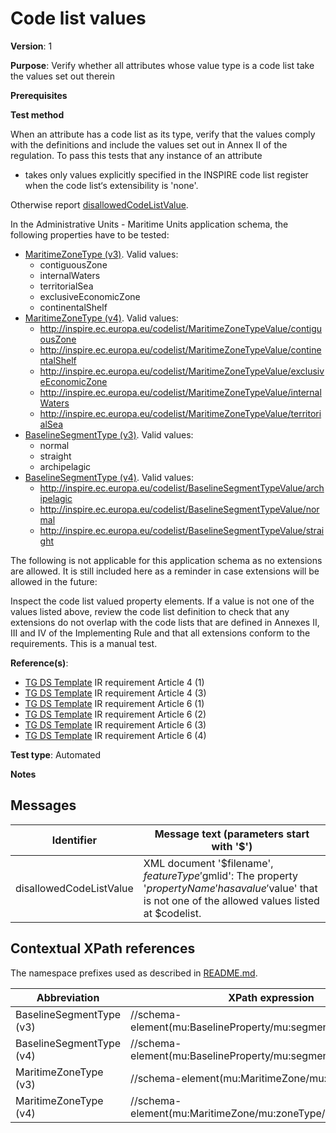 # Code list values

**Version**: 1

**Purpose**: Verify whether all attributes whose value type is a code list take the values set out therein

**Prerequisites**

**Test method**

When an attribute has a code list as its type, verify that the values comply with the definitions and include the values set out in Annex II of the regulation. To pass this tests that any instance of an attribute

* takes only values explicitly specified in the INSPIRE code list register when the code list‘s extensibility is 'none'.

Otherwise report [disallowedCodeListValue](#disallowedCodeListValue).

In the Administrative Units - Maritime Units application schema, the following properties have to be tested:
* [MaritimeZoneType (v3)](#zoneType3). Valid values:
  * contiguousZone
  * internalWaters
  * territorialSea
  * exclusiveEconomicZone
  * continentalShelf
* [MaritimeZoneType (v4)](#zoneType4). Valid values:
  * http://inspire.ec.europa.eu/codelist/MaritimeZoneTypeValue/contiguousZone
  * http://inspire.ec.europa.eu/codelist/MaritimeZoneTypeValue/continentalShelf
  * http://inspire.ec.europa.eu/codelist/MaritimeZoneTypeValue/exclusiveEconomicZone
  * http://inspire.ec.europa.eu/codelist/MaritimeZoneTypeValue/internalWaters
  * http://inspire.ec.europa.eu/codelist/MaritimeZoneTypeValue/territorialSea
* [BaselineSegmentType (v3)](#segmentType3). Valid values:
  * normal
  * straight
  * archipelagic
* [BaselineSegmentType (v4)](#segmentType4). Valid values:
  * http://inspire.ec.europa.eu/codelist/BaselineSegmentTypeValue/archipelagic
  * http://inspire.ec.europa.eu/codelist/BaselineSegmentTypeValue/normal
  * http://inspire.ec.europa.eu/codelist/BaselineSegmentTypeValue/straight


The following is not applicable for this application schema as no extensions are allowed. It is still included here as a reminder in case extensions will be allowed in the future:

Inspect the code list valued property elements. If a value is not one of the values listed above, review the code list definition to check that any extensions do not overlap with the code lists that are defined in Annexes II, III and IV of the Implementing Rule and that all extensions conform to the requirements. This is a manual test.
  
**Reference(s)**: 

* [TG DS Template](http://inspire.ec.europa.eu/id/ats/data-au/3.1/au-as/README#ref_TG_DS_tmpl) IR requirement Article 4 (1)
* [TG DS Template](http://inspire.ec.europa.eu/id/ats/data-au/3.1/au-as/README#ref_TG_DS_tmpl) IR requirement Article 4 (3)
* [TG DS Template](http://inspire.ec.europa.eu/id/ats/data-au/3.1/au-as/README#ref_TG_DS_tmpl) IR requirement Article 6 (1)
* [TG DS Template](http://inspire.ec.europa.eu/id/ats/data-au/3.1/au-as/README#ref_TG_DS_tmpl) IR requirement Article 6 (2)
* [TG DS Template](http://inspire.ec.europa.eu/id/ats/data-au/3.1/au-as/README#ref_TG_DS_tmpl) IR requirement Article 6 (3)
* [TG DS Template](http://inspire.ec.europa.eu/id/ats/data-au/3.1/au-as/README#ref_TG_DS_tmpl) IR requirement Article 6 (4)

**Test type**: Automated

**Notes**

## Messages

Identifier  |  Message text (parameters start with '$')
---------------------------------------------------------- | -------------------------------------------------------------------------
disallowedCodeListValue <a name="disallowedCodeListValue"/>  |  XML document '$filename', $featureType '$gmlid': The property '$propertyName' has a value '$value' that is not one of the allowed values listed at $codelist. 

## Contextual XPath references

The namespace prefixes used as described in [README.md](http://inspire.ec.europa.eu/id/ats/data-au/3.1/au-as/README#namespaces).

Abbreviation                                               |  XPath expression
---------------------------------------------------------- | -------------------------------------------------------------------------
BaselineSegmentType (v3) <a name="#segmentType3"></a>   | //schema-element(mu:BaselineProperty/mu:segmentType/text()
BaselineSegmentType (v4) <a name="#segmentType4"></a>   | //schema-element(mu:BaselineProperty/mu:segmentType/@href:xlink
MaritimeZoneType (v3) <a name="#zoneType3"></a>   | //schema-element(mu:MaritimeZone/mu:zoneType/text()
MaritimeZoneType (v4) <a name="#zoneType4"></a>   | //schema-element(mu:MaritimeZone/mu:zoneType/@href:xlink
